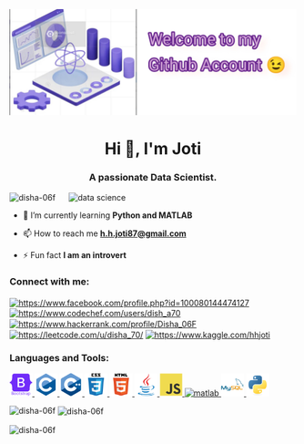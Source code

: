 ![logo](https://github.com/Disha-06F/Disha-06F/blob/main/image.jpg)
<h1 align="center">Hi 👋, I'm Joti</h1>
<h3 align="center">A passionate Data Scientist.</h3>
<img align="Right" alt="data science" width="400" src="https://camo.githubusercontent.com/e830b86b9f7e9bf172a3e867645e393cb9d15e8b0b59c8a1bd3eefd0fa73258e/68747470733a2f2f6d656469612e74656e6f722e636f6d2f4c696f71324f435132624941414141432f6c616c61617274776f726b2d6c616c612e676966">

<p align="left"> <img src="https://komarev.com/ghpvc/?username=disha-06f&label=Profile%20views&color=0e75b6&style=flat" alt="disha-06f" /> </p>

- 🌱 I’m currently learning **Python and MATLAB**

- 📫 How to reach me **h.h.joti87@gmail.com**

- ⚡ Fun fact **I am an introvert**

<h3 align="left">Connect with me:</h3>
<p align="left">
<a href="https://www.facebook.com/profile.php?id=100080144474127" target="blank"><img align="center" src="https://raw.githubusercontent.com/rahuldkjain/github-profile-readme-generator/master/src/images/icons/Social/facebook.svg" alt="https://www.facebook.com/profile.php?id=100080144474127" height="30" width="40" /></a>
<a href="https://www.codechef.com/users/dish_a70" target="blank"><img align="center" src="https://cdn.jsdelivr.net/npm/simple-icons@3.1.0/icons/codechef.svg" alt="https://www.codechef.com/users/dish_a70" height="30" width="40" /></a>
<a href="https://www.hackerrank.com/profile/Disha_06F" target="blank"><img align="center" src="https://raw.githubusercontent.com/rahuldkjain/github-profile-readme-generator/master/src/images/icons/Social/hackerrank.svg" alt="https://www.hackerrank.com/profile/Disha_06F" height="30" width="40" /></a>
<a href="https://leetcode.com/u/disha_70/" target="blank"><img align="center" src="https://raw.githubusercontent.com/rahuldkjain/github-profile-readme-generator/master/src/images/icons/Social/leet-code.svg" alt="https://leetcode.com/u/disha_70/" height="30" width="40" /></a>
  <a href="https://www.kaggle.com/hhjoti" target="blank"><img align="center" src="https://storage.googleapis.com/kaggle-media/Kaggle%20Brand%20Guidelines%20CMS/transparent%20logo.png" alt="https://www.kaggle.com/hhjoti" height="30" width="40" /></a>
</p>

<h3 align="left">Languages and Tools:</h3>
<p align="left"> <a href="https://getbootstrap.com" target="_blank" rel="noreferrer"> <img src="https://raw.githubusercontent.com/devicons/devicon/master/icons/bootstrap/bootstrap-plain-wordmark.svg" alt="bootstrap" width="40" height="40"/> </a> <a href="https://www.cprogramming.com/" target="_blank" rel="noreferrer"> <img src="https://raw.githubusercontent.com/devicons/devicon/master/icons/c/c-original.svg" alt="c" width="40" height="40"/> </a> <a href="https://www.w3schools.com/cpp/" target="_blank" rel="noreferrer"> <img src="https://raw.githubusercontent.com/devicons/devicon/master/icons/cplusplus/cplusplus-original.svg" alt="cplusplus" width="40" height="40"/> </a> <a href="https://www.w3schools.com/css/" target="_blank" rel="noreferrer"> <img src="https://raw.githubusercontent.com/devicons/devicon/master/icons/css3/css3-original-wordmark.svg" alt="css3" width="40" height="40"/> </a> <a href="https://www.w3.org/html/" target="_blank" rel="noreferrer"> <img src="https://raw.githubusercontent.com/devicons/devicon/master/icons/html5/html5-original-wordmark.svg" alt="html5" width="40" height="40"/> </a> <a href="https://www.java.com" target="_blank" rel="noreferrer"> <img src="https://raw.githubusercontent.com/devicons/devicon/master/icons/java/java-original.svg" alt="java" width="40" height="40"/> </a> <a href="https://developer.mozilla.org/en-US/docs/Web/JavaScript" target="_blank" rel="noreferrer"> <img src="https://raw.githubusercontent.com/devicons/devicon/master/icons/javascript/javascript-original.svg" alt="javascript" width="40" height="40"/> </a> <a href="https://www.mathworks.com/" target="_blank" rel="noreferrer"> <img src="https://upload.wikimedia.org/wikipedia/commons/2/21/Matlab_Logo.png" alt="matlab" width="40" height="40"/> </a> <a href="https://www.mysql.com/" target="_blank" rel="noreferrer"> <img src="https://raw.githubusercontent.com/devicons/devicon/master/icons/mysql/mysql-original-wordmark.svg" alt="mysql" width="40" height="40"/> </a> <a href="https://www.python.org" target="_blank" rel="noreferrer"> <img src="https://raw.githubusercontent.com/devicons/devicon/master/icons/python/python-original.svg" alt="python" width="40" height="40"/> </a> </p>

<p><img align="left" src="https://github-readme-stats.vercel.app/api/top-langs?username=disha-06f&show_icons=true&locale=en&layout=compact" alt="disha-06f" /></p>

<p>&nbsp;<img align="center" src="https://github-readme-stats.vercel.app/api?username=disha-06f&show_icons=true&locale=en" alt="disha-06f" /></p>

<p><img align="center" src="https://github-readme-streak-stats.herokuapp.com/?user=disha-06f&" alt="disha-06f" /></p>
